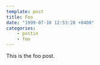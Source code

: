 ```yaml
---
template: post
title: Foo
date: "1999-07-10 12:53:28 +0400"
categories:
    - postin
    - foo
---
```


This is the foo post.
